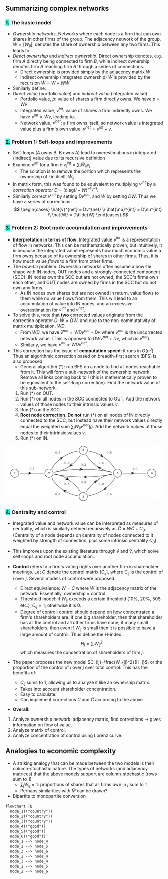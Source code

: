 ## Summarizing complex networks

### <span style="background-color: #12ffd7; color: black;">1.</span> The basic model
- *Ownership networks*. Networks where each node is a firm that can own shares in other firms of the group. The adjacency network of the group, $W = [W_{ij}]$, denotes the share of ownership between any two firms. This leads to:
- *Direct ownership* and *indirect ownership*. Direct ownership denotes, e.g. firm $A$ directly being connected to firm $B$, while indirect ownership denotes firm $A$ reaching firm $B$ through a series of connections. 
    - Direct ownership is provided simply by the adjacency matrix  $W$
    - Indirect ownership (integrated ownership) $\tilde{W}$ is provided by the recursion $\tilde{W} = W + W\tilde{W}$
- Similarly define:
- *Direct value* (portfolio value) and *indirect value* (integrated value).
    - Portfolio value, $p$: value of shares a firm directly owns. We have $p=Wv$ 
    - Integrated value, $\nu^{int}$: value of shares a firm indirectly owns. We have $\nu^{int} = \tilde{W}v$, leading to...
    - Network value, $v^{net}$: a firm owns itself, so network value is integrated value plus a firm's own value. $v^{net} = \nu^{int} + v$.

### <span style="background-color: #12ffd7; color: black;">2.</span> Problem 1: Self-loops and improvements
- Self-loops (A owns B, B owns A) lead to overestimations in integrated (indirect) value due to its recursive definition
- Examine $\nu^{int}$ for a firm $i$: $\nu^{int}_i = \sum_{j} \tilde{W}_{ij}v_j$
    - The solution is to remove the portion which represents the ownership of $i$ in itself, $\tilde{W}_{ii}$.
- In matrix form, this was found to be equivalent to multiplying $\nu^{int}$ by a *correction operator* $D = (\text{diag}(I-W)^{-1})^{-1}$.
- Similarly correct $v^{net}$ by setting $Dv^{net}$, and $\tilde{W}$ by setting $D\tilde{W}$. Thus we have a series of corrections:
$$
\begin{cases}
\hat{v}^{net} = Dv^{net} \\
\hat{\nu}^{int} = D\nu^{int} \\
\hat{W} = D\tilde{W}
\end{cases}
$$

### <span style="background-color: #12ffd7; color: black;">3.</span> Problem 2: Root node accumulation and improvements
- **Interpretation in terms of flow**. Integrated value $\nu^{int}$ is a representation of flow in networks. This can be mathematically proven, but intuitively, it is because the integrated value represents how much economic value a firm owns because of its ownership of shares in other firms. Thus, it is how much value *flows* to a firm from other firms.
- The *bow-tie* problem. Ownership networks often assume a bow-tie shape with IN nodes, OUT nodes and a strongly-connected component (SCC). IN nodes own the SCC but are not owned, the SCC's firms own each other, and OUT nodes are owned by firms in the SCC but do not own any firms.
    - As IN nodes own shares but are not owned in return, value flows to them while no value flows from them. This will lead to an accumulation of value into IN nodes, and an excessive overestimation for $\nu^{int}$ and $v^{net}$.
- To solve this, note that **two** corrected values originate from the correction operator $D$: $\hat{W}=DW$, and due to the non-commutativity of matrix multiplication, $WD$.
    - From $WD$, we have $\bar{v}^{net} = WDv^{net} + Dv$ where $v^{net}$ is the uncorrected network value. (This is opposed to $DWv^{net} + Dv$, which is $\hat{v}^{net}$).
    - SImilarly, we have $\bar{\nu}^{int} = WDv^{net}$.
- This correction has the issue of **computation speed**: it runs in $O(n^3)$. Thus an algorithmic correction based on breadth-first search (BFS) is also proposed:
    - General algorithm $(*)$: run BFS on a node to find all nodes reachable from it. This will form a sub-network of the ownership network. Remove all links coming back to $i$ (this is mathematically proven to be equivalent to the self-loop correction). Find the network value of this sub-network.
    1. Run $(*)$ on OUT.
    2. Run $(*)$ on all nodes in the SCC connected to OUT. Add the network values of those nodes to their intrinsic values $v$.
    3. Run $(*)$ on the SCC.
    4. **Root node correction**. **Do not** run $(*)$ on all nodes of IN directly connected to the SCC, but instead have their network values directly equal the weighted sum $\sum_{j}W_{ij}v^{net}(j)$. Add the network values of those nodes to their intrinsic values $v$.
    5. Run $(*)$ on IN.

![alt text](assets/image-3.png)

### <span style="background-color: #12ffd7; color: black;">4.</span> Centrality and control
- Integrated value and network value can be interpreted as measures of centrality, which is similarly defined recursively as 
$\tilde{C} = W\tilde{C} + C_0$. (Centrality of a node depends on centrality of nodes connected to it weighted by strength of connection, plus some intrinsic centrality $C_0$).

- This improves upon the existing literature through $\hat{v}$ and $\bar{v}$, which solve self-loops and root node accumulation.

- **Control** refers to a firm's voting rights over another firm in shareholder meetings. Let $C$ denote the control matrix $[C_{ij}]$, where $C_{ij}$ is the control of $i$ over $j$.  Several models of control were proposed:
    - Direct equivalence: $W = C$ where $W$ is the adjacency matrix of the network. Essentially, ownership = control.
    - Threshold model: if $W_{ij}$ exceeds a certain threshold (10%, 20%, 50$ etc.), $C_{ij} = 1$; otherwise it is 0.
    - Degree of control: control should depend on how concentrated a firm's shareholders are. If one big shareholder, then that shareholder has all the control and all other firms have none; if many small shareholders, then even if $W_{ij}$ is small then it is possible to have a large amount of control. Thus define the H-index
    $$
    H_{j} = \sum_{i} W_{ij}^2
    $$
    which measures the concentration of shareholders of firm $j$. 
- The paper proposes the new model $C_{ij}=\frac{W_{ij}^2}{H_j}$, or the proportion of the control of $i$ over $j$ over total control. This has the benefits of:
    - $C_{ij}$ sums to 1, allowing us to analyze it like an ownership matrix. 
    - Takes into account shareholder concentration.
    - Easy to calculate.
    - Can implement corrections $\bar{C}$ and $\hat{C}$ according to the above.
- **Overall**:
1. Analyze ownership network: adjacency matrix, find corrections -> gives information on flow of value.
2. Analyze matrix of control.
3. Analyze concentration of control using Lorenz curve.

## Analogies to economic complexity
- A striking analogy that can be made between the two models is their column-stochastic nature. The types of networks (and adjacency matrices) that the above models support are column-stochastic (rows sum to 1)
    - $\sum_j W_{ij} = 1$: proportions of shares that all firms own in $j$ sum to 1
    - Perhaps similarities with $\tilde{M}$ can be drawn?
- Bipartite to monopartite conversion
```mermaid
flowchart TB
  node_1(("country"))
  node_2(("country"))
  node_3(("country"))
  node_4(("good"))
  node_5(("good"))
  node_6(("good"))
  node_1 --> node_4
  node_2 --> node_5
  node_3 --> node_6
  node_2 --> node_4
  node_3 --> node_4
  node_2 --> node_5
  node_2 --> node_6
```